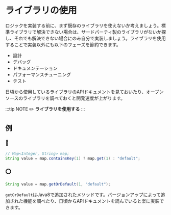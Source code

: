 # ライブラリの使用
ロジックを実装する前に、まず既存のライブラリを使えないか考えましょう。標準ライブラリで解決できない場合は、サードパーティ製のライブラリがないか探し、それでも解決できない場合にのみ自分で実装しましょう。ライブラリを使用することで実装以外にも以下のフェーズを節約できます。

- 設計
- デバッグ
- ドキュメンテーション
- パフォーマンスチューニング
- テスト

日頃から使用しているライブラリのAPIドキュメントを見ておいたり、オープンソースのライブラリを調べておくと開発速度が上がります。

:::tip NOTE
:pencil2: **ライブラリを使用する**
:::

## 例
### :small_red_triangle:
```java
// Map<Integer, String> map;
String value = map.containsKey(1) ? map.get(1) : "default";
```

### :o:
```java
String value = map.getOrDefault(1, "default");
```

`getOrDefault`はJava8で追加されたメソッドです。バージョンアップによって追加された機能を調べたり、日頃からAPIドキュメントを読んでいると楽に実装できます。
